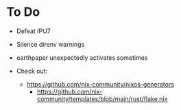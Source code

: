 # To Do

- Defeat IPU7
- Silence direnv warnings
- earthpaper unexpectedly activates sometimes

- Check out:
  - https://github.com/nix-community/nixos-generators
	- https://github.com/nix-community/templates/blob/main/rust/flake.nix
